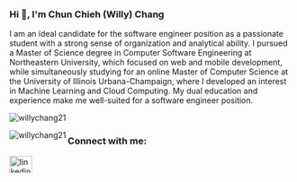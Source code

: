 <h3 align="left">Hi 👋, I'm Chun Chieh (Willy) Chang</h3>
I am an ideal candidate for the software engineer position as a passionate student with a strong sense of organization and analytical ability. I pursued a Master of Science degree in Computer Software Engineering at Northeastern University, which focused on web and mobile development, while simultaneously studying for an online Master of Computer Science at the University of Illinois Urbana-Champaign, where I developed an interest in Machine Learning and Cloud Computing. My dual education and experience make me well-suited for a software engineer position.

<p align="left"> <img src="https://komarev.com/ghpvc/?username=willychang21&label=Profile%20views&color=0e75b6&style=flat" alt="willychang21" /> </p>

<p><img align="left" src="https://github-readme-stats.vercel.app/api/top-langs?username=willychang21&show_icons=true&locale=en&layout=compact" alt="willychang21" /></p>

<h3 align="left">Connect with me:</h3>
<p align="left">
<a href="https://linkedin.com/in/chun-chieh-chang-127805174" target="blank"><img align="center" src="https://raw.githubusercontent.com/rahuldkjain/github-profile-readme-generator/master/src/images/icons/Social/linked-in-alt.svg" alt="linkedin.com/in/chun-chieh-chang-127805174" height="30" width="40" /></a>
</p>

